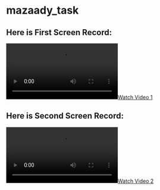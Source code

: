 # mazaady_task

## Here is First Screen Record:

[![Watch Video 1](/recording/first_screen_record.mp4)](https://github.com/EngMahmoudMagdy/mazaady_task/recording/first_screen_record.mp4)

## Here is Second Screen Record:

[![Watch Video 2](/recording/second_screen_record.mp4)](https://github.com/EngMahmoudMagdy/mazaady_task/recording/second_screen_record.mp4)
